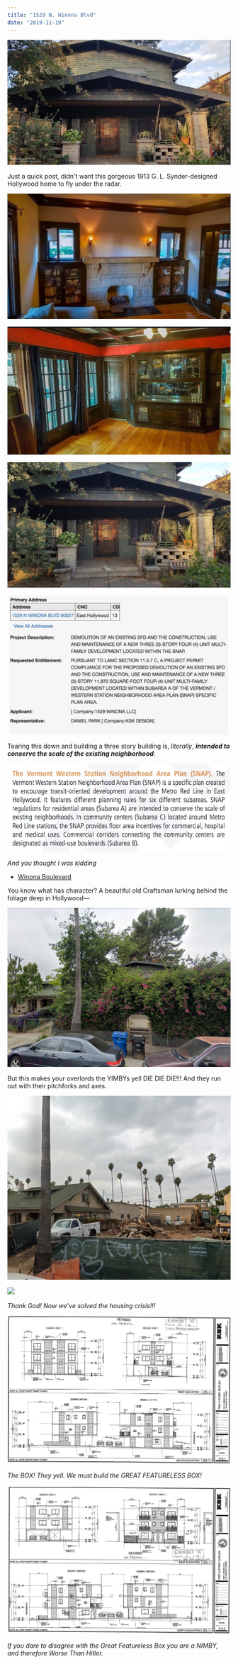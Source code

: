 ```yaml
---
title: "1529 N. Winona Blvd"
date: "2019-11-19"
---
```


![](images/f998b-screen-shot-2019-11-11-at-8.27.53-pm.jpg)

Just a quick post, didn't want this gorgeous 1913 G. L. Synder-designed Hollywood home to fly under the radar.

![](images/Screen-Shot-2019-11-11-at-8.28.42-PM-1024x574.jpg)

![](images/0d2df-screen-shot-2019-11-11-at-8.28.12-pm.jpg)

![](images/Screen-Shot-2019-11-11-at-8.26.46-PM-1024x576.jpg)

![](images/Screen-Shot-2019-11-11-at-8.31.36-PM-1024x640.jpg)

Tearing this down and building a three story building is, _literally_, _**intended to conserve the scale of the existing neighborhood**_:

![](images/2dd27-screen-shot-2019-11-19-at-12.18.18-pm.jpg)

_And you thought I was kidding_

- [Winona Boulevard](https://www.google.com/maps/search/?api=1&query=34.099,-118.30229)

You know what has character? A beautiful old Craftsman lurking behind the foliage deep in Hollywood—

![](images/screen-shot-2022-01-10-at-3.50.00-pm.jpg)

But this makes your overlords the YIMBYs yell DIE DIE DIE!!! And they run out with their pitchforks and axes.

![](images/screen-shot-2022-01-10-at-3.50.27-pm.jpg)

![](https://riplosangeles.files.wordpress.com/2022/01/screen-shot-2022-01-10-at-3.51.00-pm.jpg?w=1024)

_Thank God! Now we've solved the housing crisis!!!_

![](images/screen-shot-2022-01-10-at-3.54.35-pm.jpg)

_The BOX! They yell. We must build the GREAT FEATURELESS BOX!_

![](images/screen-shot-2022-01-10-at-3.55.03-pm.jpg)

_If you dare to disagree with the Great Featureless Box you are a NIMBY, and therefore Worse Than Hitler._
